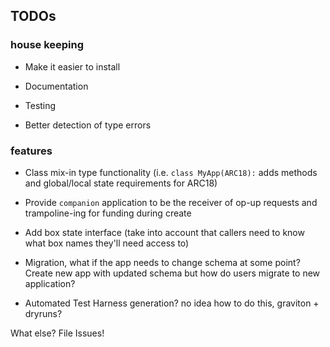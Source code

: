 ## TODOs

### house keeping

- Make it easier to install

- Documentation

- Testing

- Better detection of type errors

### features

- Class mix-in type functionality (i.e. `class MyApp(ARC18):` adds methods and global/local state requirements for ARC18)

- Provide `companion` application to be the receiver of op-up requests and trampoline-ing for funding during create

- Add box state interface (take into account that callers need to know what box names they'll need access to)

- Migration, what if the app needs to change schema at some point? Create new app with updated schema but how do users migrate to new application?

- Automated Test Harness generation? no idea how to do this, graviton + dryruns?


What else? File Issues!